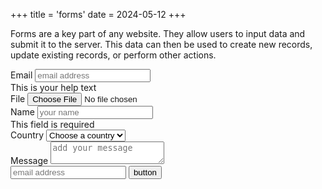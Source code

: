 +++
title = 'forms'
date = 2024-05-12
+++

Forms are a key part of any website. They allow users to input data and submit it to the server. This data can then be used to create new records, update existing records, or perform other actions.

<div class="space-y-6">
  <div class="space-y-2">
    <label class="input-label">Email</label>
    <input class="input" placeholder="email address" type="email" />
    <div class="input-help">This is your help text</div>
  </div>
  <div class="space-y-2">
    <label class="input-label">File</label>
    <input class="input" type="file" />
  </div>
  <div class="space-y-2">
    <label class="input-label">Name</label>
    <input class="input" placeholder="your name" type="text" />
    <div class="input-error">This field is required</div>
  </div>
  <div class="space-y-2">
    <label class="input-label">Country</label>
    <select class="select">
      <option selected>Choose a country</option>
      <option value="US">United States</option>
      <option value="CA">Canada</option>
      <option value="FR">France</option>
      <option value="DE">Germany</option>
    </select>
  </div>
  <div class="space-y-2">
    <label class="input-label">Message</label>
    <textarea class="input min-h-[80px]" placeholder="add your message"></textarea>
  </div>
  <div class="flex w-full max-w-sm items-center space-x-2">
    <input class="input" placeholder="email address" type="email" />
    <button class="button button-primary">button</button>
  </div>
</div>
